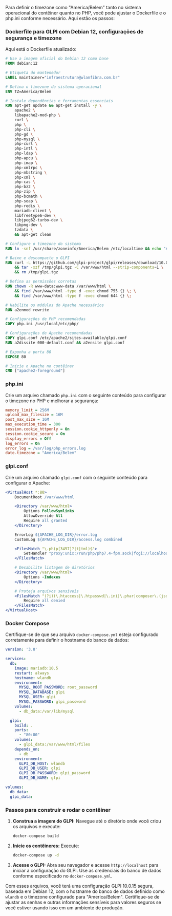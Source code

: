 Para definir o timezone como "America/Belem" tanto no sistema operacional do contêiner quanto no PHP, você pode ajustar o Dockerfile e o php.ini conforme necessário. Aqui estão os passos:

### Dockerfile para GLPI com Debian 12, configurações de segurança e timezone

Aqui está o Dockerfile atualizado:

```Dockerfile
# Use a imagem oficial do Debian 12 como base
FROM debian:12

# Etiqueta do mantenedor
LABEL maintainer="infraestrutura@wlanfibra.com.br"

# Defina o timezone do sistema operacional
ENV TZ=America/Belem

# Instale dependências e ferramentas essenciais
RUN apt-get update && apt-get install -y \
    apache2 \
    libapache2-mod-php \
    curl \
    php \
    php-cli \
    php-gd \
    php-mysql \
    php-curl \
    php-intl \
    php-ldap \
    php-apcu \
    php-imap \
    php-xmlrpc \
    php-mbstring \
    php-xml \
    php-cas \
    php-bz2 \
    php-zip \
    php-bcmath \
    php-soap \
    php-redis \
    mariadb-client \
    libfreetype6-dev \
    libjpeg62-turbo-dev \
    libpng-dev \
    tzdata \
    && apt-get clean

# Configure o timezone do sistema
RUN ln -snf /usr/share/zoneinfo/America/Belem /etc/localtime && echo "America/Belem" > /etc/timezone

# Baixe e descompacte o GLPI
RUN curl -L https://github.com/glpi-project/glpi/releases/download/10.0.15/glpi-10.0.15.tgz -o /tmp/glpi.tgz \
    && tar -xzf /tmp/glpi.tgz -C /var/www/html --strip-components=1 \
    && rm /tmp/glpi.tgz

# Defina as permissões corretas
RUN chown -R www-data:www-data /var/www/html \
    && find /var/www/html -type d -exec chmod 755 {} \; \
    && find /var/www/html -type f -exec chmod 644 {} \;

# Habilite os módulos do Apache necessários
RUN a2enmod rewrite

# Configurações de PHP recomendadas
COPY php.ini /usr/local/etc/php/

# Configurações de Apache recomendadas
COPY glpi.conf /etc/apache2/sites-available/glpi.conf
RUN a2dissite 000-default.conf && a2ensite glpi.conf

# Exponha a porta 80
EXPOSE 80

# Inicie o Apache no contêiner
CMD ["apache2-foreground"]
```

### php.ini

Crie um arquivo chamado `php.ini` com o seguinte conteúdo para configurar o timezone no PHP e melhorar a segurança:

```ini
memory_limit = 256M
upload_max_filesize = 16M
post_max_size = 16M
max_execution_time = 300
session.cookie_httponly = On
session.cookie_secure = On
display_errors = Off
log_errors = On
error_log = /var/log/php_errors.log
date.timezone = "America/Belem"
```

### glpi.conf

Crie um arquivo chamado `glpi.conf` com o seguinte conteúdo para configurar o Apache:

```apache
<VirtualHost *:80>
    DocumentRoot /var/www/html

    <Directory /var/www/html>
        Options FollowSymlinks
        AllowOverride All
        Require all granted
    </Directory>

    ErrorLog ${APACHE_LOG_DIR}/error.log
    CustomLog ${APACHE_LOG_DIR}/access.log combined

    <FilesMatch "\.ph(p[3457]?|t|tml)$">
        SetHandler "proxy:unix:/run/php/php7.4-fpm.sock|fcgi://localhost"
    </FilesMatch>

    # Desabilite listagem de diretórios
    <Directory /var/www/html>
        Options -Indexes
    </Directory>

    # Proteja arquivos sensíveis
    <FilesMatch "(?i)(\.htaccess|\.htpasswd|\.ini|\.phar|composer\.(json|lock))">
        Require all denied
    </FilesMatch>
</VirtualHost>
```

### Docker Compose

Certifique-se de que seu arquivo `docker-compose.yml` esteja configurado corretamente para definir o hostname do banco de dados:

```yaml
version: '3.8'

services:
  db:
    image: mariadb:10.5
    restart: always
    hostname: wlandb
    environment:
      MYSQL_ROOT_PASSWORD: root_password
      MYSQL_DATABASE: glpi
      MYSQL_USER: glpi
      MYSQL_PASSWORD: glpi_password
    volumes:
      - db_data:/var/lib/mysql

  glpi:
    build: .
    ports:
      - "80:80"
    volumes:
      - glpi_data:/var/www/html/files
    depends_on:
      - db
    environment:
      GLPI_DB_HOST: wlandb
      GLPI_DB_USER: glpi
      GLPI_DB_PASSWORD: glpi_password
      GLPI_DB_NAME: glpi

volumes:
  db_data:
  glpi_data:
```

### Passos para construir e rodar o contêiner

1. **Construa a imagem do GLPI:**
   Navegue até o diretório onde você criou os arquivos e execute:
   ```sh
   docker-compose build
   ```

2. **Inicie os contêineres:**
   Execute:
   ```sh
   docker-compose up -d
   ```

3. **Acesse o GLPI:**
   Abra seu navegador e acesse `http://localhost` para iniciar a configuração do GLPI. Use as credenciais do banco de dados conforme especificado no `docker-compose.yml`.

Com esses arquivos, você terá uma configuração GLPI 10.0.15 segura, baseada em Debian 12, com o hostname do banco de dados definido como `wlandb` e o timezone configurado para "America/Belem". Certifique-se de ajustar as senhas e outras informações sensíveis para valores seguros se você estiver usando isso em um ambiente de produção.
